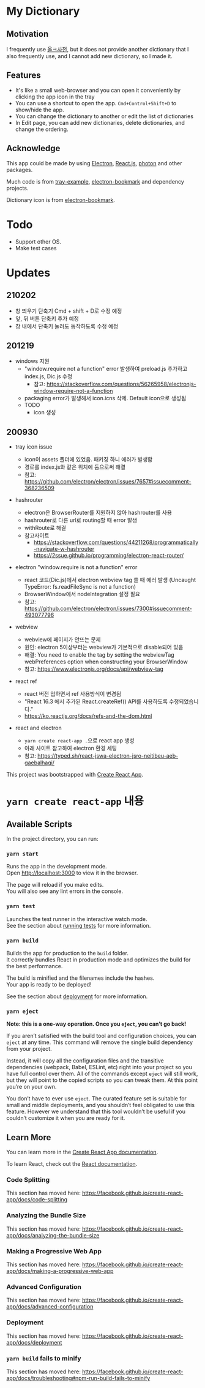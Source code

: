 # My Dictionary

## Motivation

I frequently use [올ㅋ사전](http://allkdic.xoul.kr/), but it does not provide another dictionary that I also frequently use, and I cannot add new dictionary, so I made it.

## Features
- It's like a small web-browser and you can open it conveniently by clicking the app icon in the tray
- You can use a shortcut to open the app. `Cmd+Control+Shift+D` to show/hide the app.
- You can change the dictionary to another or edit the list of dictionaries
- In Edit page, you can add new dictionaries, delete dictionaries, and change the ordering.

## Acknowledge

This app could be made by using [Electron](https://electronjs.org/), [React.js](https://reactjs.org/), [photon](http://photonkit.com) and other packages.

Much code is from [tray-example](https://github.com/kevinsawicki/tray-example), [electron-bookmark](https://github.com/2woongjae/electron-bookmark) and dependency projects.

Dictionary icon is from [electron-bookmark](https://github.com/2woongjae/electron-bookmark).

# Todo

- Support other OS.
- Make test cases

# Updates
## 210202
- 창 띄우기 단축기 Cmd + shift + D로 수정 예정
- 앞, 뒤 버튼 단축키 추가 예정
- 창 내에서 단축키 눌러도 동작하도록 수정 예정

## 201219
- windows 지원
    - "window.require not a function" error 발생하여 preload.js 추가하고 index.js, Dic.js 수정
        - 참고: https://stackoverflow.com/questions/56265958/electronjs-window-require-not-a-function
    - packaging error가 발생해서 icon.icns 삭제. Default icon으로 생성됨
    - TODO
        - icon 생성
## 200930
- tray icon issue 
    - icon이 assets 폴더에 있었음. 패키징 하니 에러가 발생함
    - 경로를 index.js와 같은 위치에 둠으로써 해결
    - 참고: https://github.com/electron/electron/issues/7657#issuecomment-368236509
- hashrouter
    - electron은 BrowserRouter를 지원하지 않아 hashrouter를 사용
    - hashrouter로 다른 url로 routing할 때 error 발생
    - withRoute로 해결
    - 참고사이트
        - https://stackoverflow.com/questions/44211268/programmatically-navigate-w-hashrouter
        - https://2ssue.github.io/programming/electron-react-router/
- electron "window.require is not a function" error
    - react 코드(Dic.js)에서 electron webview tag 쓸 때 에러 발생 (Uncaught TypeError: fs.readFileSync is not a function)
    - BrowserWindow에서 nodeIntegration 설정 필요
    - 참고: https://github.com/electron/electron/issues/7300#issuecomment-493077796
- webview
    - webview에 페이지가 안뜨는 문제
    - 원인: electron 5이상부터는 webview가 기본적으로 disable되어 있음
    - 해결: You need to enable the tag by setting the webviewTag webPreferences option when constructing your BrowserWindow
    - 참고: https://www.electronjs.org/docs/api/webview-tag

- react ref
    - react 버전 업하면서 ref 사용방식이 변경됨
    - "React 16.3 에서 추가된 React.createRef() API를 사용하도록 수정되었습니다."
    - https://ko.reactjs.org/docs/refs-and-the-dom.html

- react and electron
    - `yarn create react-app .`으로 react app 생성
    - 아래 사이트 참고하여 electron 환경 세팅
    - 참고: https://typed.sh/react-jswa-electron-jsro-neitibeu-aeb-gaebalhagi/

This project was bootstrapped with [Create React App](https://github.com/facebook/create-react-app).


# 

# `yarn create react-app` 내용

## Available Scripts

In the project directory, you can run:

### `yarn start`

Runs the app in the development mode.<br />
Open [http://localhost:3000](http://localhost:3000) to view it in the browser.

The page will reload if you make edits.<br />
You will also see any lint errors in the console.

### `yarn test`

Launches the test runner in the interactive watch mode.<br />
See the section about [running tests](https://facebook.github.io/create-react-app/docs/running-tests) for more information.

### `yarn build`

Builds the app for production to the `build` folder.<br />
It correctly bundles React in production mode and optimizes the build for the best performance.

The build is minified and the filenames include the hashes.<br />
Your app is ready to be deployed!

See the section about [deployment](https://facebook.github.io/create-react-app/docs/deployment) for more information.

### `yarn eject`

**Note: this is a one-way operation. Once you `eject`, you can’t go back!**

If you aren’t satisfied with the build tool and configuration choices, you can `eject` at any time. This command will remove the single build dependency from your project.

Instead, it will copy all the configuration files and the transitive dependencies (webpack, Babel, ESLint, etc) right into your project so you have full control over them. All of the commands except `eject` will still work, but they will point to the copied scripts so you can tweak them. At this point you’re on your own.

You don’t have to ever use `eject`. The curated feature set is suitable for small and middle deployments, and you shouldn’t feel obligated to use this feature. However we understand that this tool wouldn’t be useful if you couldn’t customize it when you are ready for it.

## Learn More

You can learn more in the [Create React App documentation](https://facebook.github.io/create-react-app/docs/getting-started).

To learn React, check out the [React documentation](https://reactjs.org/).

### Code Splitting

This section has moved here: https://facebook.github.io/create-react-app/docs/code-splitting

### Analyzing the Bundle Size

This section has moved here: https://facebook.github.io/create-react-app/docs/analyzing-the-bundle-size

### Making a Progressive Web App

This section has moved here: https://facebook.github.io/create-react-app/docs/making-a-progressive-web-app

### Advanced Configuration

This section has moved here: https://facebook.github.io/create-react-app/docs/advanced-configuration

### Deployment

This section has moved here: https://facebook.github.io/create-react-app/docs/deployment

### `yarn build` fails to minify

This section has moved here: https://facebook.github.io/create-react-app/docs/troubleshooting#npm-run-build-fails-to-minify
